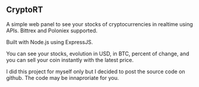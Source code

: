 ## CryptoRT

A simple web panel to see your stocks of cryptocurrencies in realtime using APIs. Bittrex and Poloniex supported.

Built with Node.js using ExpressJS.

You can see your stocks, evolution in USD, in BTC, percent of change, and you can sell your coin instantly with the latest price.

I did this project for myself only but I decided to post the source code on github. The code may be innaproriate for you.